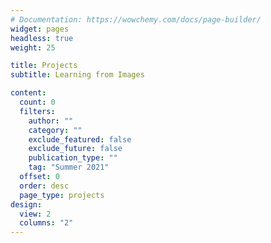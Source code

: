 ```yaml
---
# Documentation: https://wowchemy.com/docs/page-builder/
widget: pages
headless: true
weight: 25

title: Projects
subtitle: Learning from Images

content:
  count: 0
  filters:
    author: ""
    category: ""
    exclude_featured: false
    exclude_future: false
    publication_type: ""
    tag: "Summer 2021"
  offset: 0
  order: desc
  page_type: projects
design:
  view: 2
  columns: "2"
---
```

